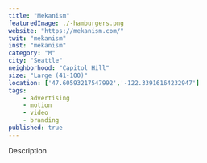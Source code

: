 ```yaml
---
title: "Mekanism"
featuredImage: ./-hamburgers.png
website: "https://mekanism.com/"
twit: "mekanism"
inst: "mekanism"
category: "M"
city: "Seattle"
neighborhood: "Capitol Hill"
size: "Large (41-100)"
location: ['47.60593217547992','-122.33916164232947']
tags:
    - advertising
    - motion
    - video
    - branding
published: true
---
```


Description
